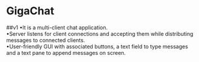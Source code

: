 # GigaChat
##v1
•It is a multi-client chat application.<br />
•Server listens for client connections and accepting them while distributing messages to connected clients.<br />
•User-friendly GUI with associated buttons, a text field to type messages and a text pane to append messages on screen.
